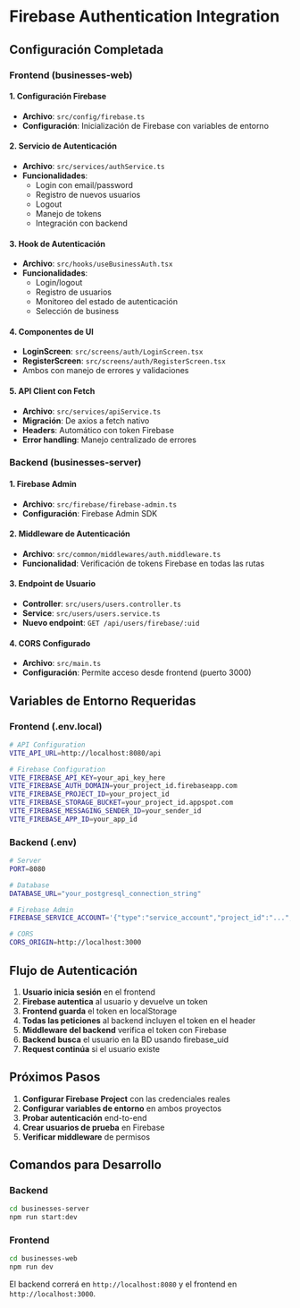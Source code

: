 # Firebase Authentication Integration

## Configuración Completada

### Frontend (businesses-web)

#### 1. Configuración Firebase
- **Archivo**: `src/config/firebase.ts`
- **Configuración**: Inicialización de Firebase con variables de entorno

#### 2. Servicio de Autenticación  
- **Archivo**: `src/services/authService.ts`
- **Funcionalidades**:
  - Login con email/password
  - Registro de nuevos usuarios
  - Logout
  - Manejo de tokens
  - Integración con backend

#### 3. Hook de Autenticación
- **Archivo**: `src/hooks/useBusinessAuth.tsx`
- **Funcionalidades**:
  - Login/logout
  - Registro de usuarios
  - Monitoreo del estado de autenticación
  - Selección de business

#### 4. Componentes de UI
- **LoginScreen**: `src/screens/auth/LoginScreen.tsx`
- **RegisterScreen**: `src/screens/auth/RegisterScreen.tsx`
- Ambos con manejo de errores y validaciones

#### 5. API Client con Fetch
- **Archivo**: `src/services/apiService.ts`
- **Migración**: De axios a fetch nativo
- **Headers**: Automático con token Firebase
- **Error handling**: Manejo centralizado de errores

### Backend (businesses-server)

#### 1. Firebase Admin
- **Archivo**: `src/firebase/firebase-admin.ts`
- **Configuración**: Firebase Admin SDK

#### 2. Middleware de Autenticación
- **Archivo**: `src/common/middlewares/auth.middleware.ts`
- **Funcionalidad**: Verificación de tokens Firebase en todas las rutas

#### 3. Endpoint de Usuario
- **Controller**: `src/users/users.controller.ts`
- **Service**: `src/users/users.service.ts`
- **Nuevo endpoint**: `GET /api/users/firebase/:uid`

#### 4. CORS Configurado
- **Archivo**: `src/main.ts`
- **Configuración**: Permite acceso desde frontend (puerto 3000)

## Variables de Entorno Requeridas

### Frontend (.env.local)
```bash
# API Configuration
VITE_API_URL=http://localhost:8080/api

# Firebase Configuration
VITE_FIREBASE_API_KEY=your_api_key_here
VITE_FIREBASE_AUTH_DOMAIN=your_project_id.firebaseapp.com
VITE_FIREBASE_PROJECT_ID=your_project_id
VITE_FIREBASE_STORAGE_BUCKET=your_project_id.appspot.com
VITE_FIREBASE_MESSAGING_SENDER_ID=your_sender_id
VITE_FIREBASE_APP_ID=your_app_id
```

### Backend (.env)
```bash
# Server
PORT=8080

# Database
DATABASE_URL="your_postgresql_connection_string"

# Firebase Admin
FIREBASE_SERVICE_ACCOUNT='{"type":"service_account","project_id":"...","private_key_id":"...","private_key":"...","client_email":"...","client_id":"...","auth_uri":"...","token_uri":"...","auth_provider_x509_cert_url":"...","client_x509_cert_url":"..."}'

# CORS
CORS_ORIGIN=http://localhost:3000
```

## Flujo de Autenticación

1. **Usuario inicia sesión** en el frontend
2. **Firebase autentica** al usuario y devuelve un token
3. **Frontend guarda** el token en localStorage
4. **Todas las peticiones** al backend incluyen el token en el header
5. **Middleware del backend** verifica el token con Firebase
6. **Backend busca** el usuario en la BD usando firebase_uid
7. **Request continúa** si el usuario existe

## Próximos Pasos

1. **Configurar Firebase Project** con las credenciales reales
2. **Configurar variables de entorno** en ambos proyectos
3. **Probar autenticación** end-to-end
4. **Crear usuarios de prueba** en Firebase
5. **Verificar middleware** de permisos

## Comandos para Desarrollo

### Backend
```bash
cd businesses-server
npm run start:dev
```

### Frontend  
```bash
cd businesses-web
npm run dev
```

El backend correrá en `http://localhost:8080` y el frontend en `http://localhost:3000`.
